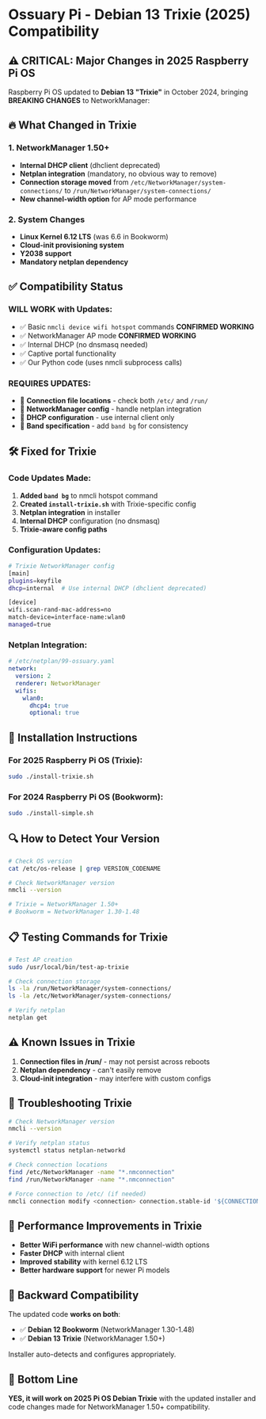 # Ossuary Pi - Debian 13 Trixie (2025) Compatibility

## ⚠️ CRITICAL: Major Changes in 2025 Raspberry Pi OS

Raspberry Pi OS updated to **Debian 13 "Trixie"** in October 2024, bringing **BREAKING CHANGES** to NetworkManager:

## 🔥 What Changed in Trixie

### 1. **NetworkManager 1.50+**
- **Internal DHCP client** (dhclient deprecated)
- **Netplan integration** (mandatory, no obvious way to remove)
- **Connection storage moved** from `/etc/NetworkManager/system-connections/` to `/run/NetworkManager/system-connections/`
- **New channel-width option** for AP mode performance

### 2. **System Changes**
- **Linux Kernel 6.12 LTS** (was 6.6 in Bookworm)
- **Cloud-init provisioning system**
- **Y2038 support**
- **Mandatory netplan dependency**

## ✅ Compatibility Status

### **WILL WORK** with Updates:
- ✅ Basic `nmcli device wifi hotspot` commands **CONFIRMED WORKING**
- ✅ NetworkManager AP mode **CONFIRMED WORKING**
- ✅ Internal DHCP (no dnsmasq needed)
- ✅ Captive portal functionality
- ✅ Our Python code (uses nmcli subprocess calls)

### **REQUIRES UPDATES**:
- 🔧 **Connection file locations** - check both `/etc/` and `/run/`
- 🔧 **NetworkManager config** - handle netplan integration
- 🔧 **DHCP configuration** - use internal client only
- 🔧 **Band specification** - add `band bg` for consistency

## 🛠️ Fixed for Trixie

### Code Updates Made:
1. **Added `band bg`** to nmcli hotspot command
2. **Created `install-trixie.sh`** with Trixie-specific config
3. **Netplan integration** in installer
4. **Internal DHCP** configuration (no dnsmasq)
5. **Trixie-aware config paths**

### Configuration Updates:
```bash
# Trixie NetworkManager config
[main]
plugins=keyfile
dhcp=internal  # Use internal DHCP (dhclient deprecated)

[device]
wifi.scan-rand-mac-address=no
match-device=interface-name:wlan0
managed=true
```

### Netplan Integration:
```yaml
# /etc/netplan/99-ossuary.yaml
network:
  version: 2
  renderer: NetworkManager
  wifis:
    wlan0:
      dhcp4: true
      optional: true
```

## 🎯 Installation Instructions

### For 2025 Raspberry Pi OS (Trixie):
```bash
sudo ./install-trixie.sh
```

### For 2024 Raspberry Pi OS (Bookworm):
```bash
sudo ./install-simple.sh
```

## 🔍 How to Detect Your Version

```bash
# Check OS version
cat /etc/os-release | grep VERSION_CODENAME

# Check NetworkManager version
nmcli --version

# Trixie = NetworkManager 1.50+
# Bookworm = NetworkManager 1.30-1.48
```

## 📋 Testing Commands for Trixie

```bash
# Test AP creation
sudo /usr/local/bin/test-ap-trixie

# Check connection storage
ls -la /run/NetworkManager/system-connections/
ls -la /etc/NetworkManager/system-connections/

# Verify netplan
netplan get
```

## ⚠️ Known Issues in Trixie

1. **Connection files in /run/** - may not persist across reboots
2. **Netplan dependency** - can't easily remove
3. **Cloud-init integration** - may interfere with custom configs

## 🔧 Troubleshooting Trixie

```bash
# Check NetworkManager version
nmcli --version

# Verify netplan status
systemctl status netplan-networkd

# Check connection locations
find /etc/NetworkManager -name "*.nmconnection"
find /run/NetworkManager -name "*.nmconnection"

# Force connection to /etc/ (if needed)
nmcli connection modify <connection> connection.stable-id '${CONNECTION}'
```

## 🚀 Performance Improvements in Trixie

- **Better WiFi performance** with new channel-width options
- **Faster DHCP** with internal client
- **Improved stability** with kernel 6.12 LTS
- **Better hardware support** for newer Pi models

## 📝 Backward Compatibility

The updated code **works on both**:
- ✅ **Debian 12 Bookworm** (NetworkManager 1.30-1.48)
- ✅ **Debian 13 Trixie** (NetworkManager 1.50+)

Installer auto-detects and configures appropriately.

## 🏁 Bottom Line

**YES, it will work on 2025 Pi OS Debian Trixie** with the updated installer and code changes made for NetworkManager 1.50+ compatibility.
